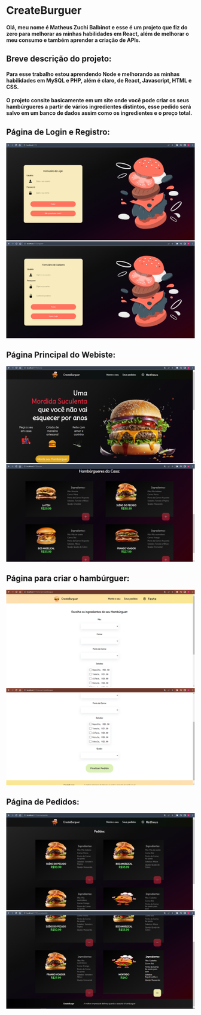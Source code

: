 # CreateBurguer
#### Olá, meu nome é Matheus Zuchi Balbinot e esse é um projeto que fiz do zero para melhorar as minhas habilidades em React, além de melhorar o meu consumo e também aprender a criação de APIs.
## Breve descrição do projeto:

####  Para esse trabalho estou aprendendo Node e melhorando as minhas habilidades em MySQL e PHP, além é claro, de React, Javascript, HTML e CSS.

#### O projeto consite basicamente em um site onde você pode criar os seus hambúrgueres a partir de vários ingredientes distintos, esse pedido será salvo em um banco de dados assim como os ingredientes e o preço total.

## Página de Login e Registro:

![](https://github.com/MatheusZuchiBalbinot/CreateBurger/blob/main/Imagens/github_images/login.png)
![](https://github.com/MatheusZuchiBalbinot/CreateBurger/blob/main/Imagens/github_images/registro.png)

## Página Principal do Webiste:

![](https://github.com/MatheusZuchiBalbinot/CreateBurger/blob/main/Imagens/github_images/main(1).png)
![](https://github.com/MatheusZuchiBalbinot/CreateBurger/blob/main/Imagens/github_images/main(2).png)

## Página para criar o hambúrguer:

![](https://raw.githubusercontent.com/MatheusZuchiBalbinot/CreateBurger/main/Imagens/github_images/criar_hamburguer(1).png)
![](https://raw.githubusercontent.com/MatheusZuchiBalbinot/CreateBurger/main/Imagens/github_images/criar_hamburguer(2).png)

## Página de Pedidos:

![](https://github.com/MatheusZuchiBalbinot/CreateBurger/blob/main/Imagens/github_images/pedidos(1).png)
![](https://github.com/MatheusZuchiBalbinot/CreateBurger/blob/main/Imagens/github_images/pedidos(2).png)

